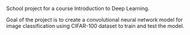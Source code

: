 School project for a course Introduction to Deep Learning.

Goal of the project is to create a convolutional neural network model for image classification using CIFAR-100 dataset to train and test the model.
